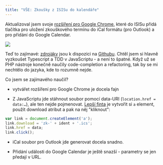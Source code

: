 ```yaml
---
title: "VŠE: Zkoušky z ISISu do kalendáře"
---
```


Aktualizoval jsem svoje [rozšíření pro Google Chrome](https://chrome.google.com/webstore/detail/isis-icalgcal-export/hhkoekkpnogggelmhefickjpfiediigi), které do ISISu přidá tlačítka pro uložení zkouškového termínu do iCal formátu (pro Outlook) a pro přidání do Google Calendar.

[![](/data/2013/2013-10-02-isis-export-do-kalendare/tile.png)](https://chrome.google.com/webstore/detail/isis-icalgcal-export/hhkoekkpnogggelmhefickjpfiediigi)

Teď to zajímavé: [zdrojáky](https://github.com/mhujer/isis-calendar-export) jsou k dispozici na [Githubu](https://github.com/mhujer/isis-calendar-export). Chtěl jsem si hlavně vyzkoušet Typescript a TDD v JavaScriptu - a není to špatné. Když už se PHP nástroje konečně naučily code-completion a refactoring, tak by se mi nechtělo do jazyka, kde to rozumně nejde.

Co jsem se zajímavého naučil?

- vytvářet rozšíření pro Google Chrome je docela fajn

- Z JavaScriptu jde stáhnout soubor pomocí data-URI (`location.href = data:…`), ale ten nejde pojmenovat. [Lepší finta](https://github.com/mhujer/isis-calendar-export/commit/dedc6f202c2cc07d591f873efccd186f18ea8b16#diff-1d0fa53a96805078466905fd19af7793L83) je vytvořit si `a` element, použít download atribut a pak na něj "kliknout":
~~~javascript
var link = document.createElement('a');
link.download = 'zk-' + ident + '.ics';
link.href = data;
link.click();
~~~

- iCal soubor pro Outlook jde generovat docela snadno.

- Přidání události do Google Calendar je ještě snazší - parametry se jen předají v URL.

